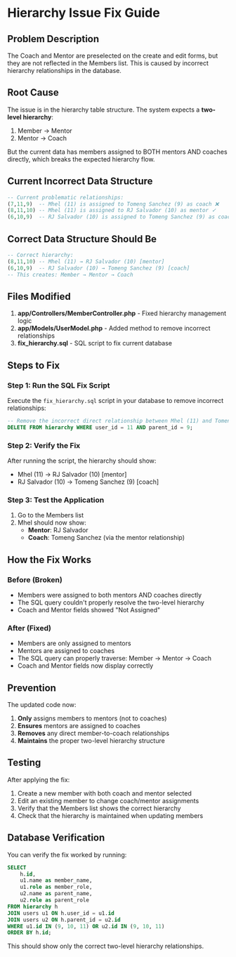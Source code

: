 # Hierarchy Issue Fix Guide

## Problem Description
The Coach and Mentor are preselected on the create and edit forms, but they are not reflected in the Members list. This is caused by incorrect hierarchy relationships in the database.

## Root Cause
The issue is in the hierarchy table structure. The system expects a **two-level hierarchy**:
1. Member → Mentor
2. Mentor → Coach

But the current data has members assigned to BOTH mentors AND coaches directly, which breaks the expected hierarchy flow.

## Current Incorrect Data Structure
```sql
-- Current problematic relationships:
(7,11,9)  -- Mhel (11) is assigned to Tomeng Sanchez (9) as coach ❌
(8,11,10) -- Mhel (11) is assigned to RJ Salvador (10) as mentor ✓
(6,10,9)  -- RJ Salvador (10) is assigned to Tomeng Sanchez (9) as coach ✓
```

## Correct Data Structure Should Be
```sql
-- Correct hierarchy:
(8,11,10) -- Mhel (11) → RJ Salvador (10) [mentor]
(6,10,9)  -- RJ Salvador (10) → Tomeng Sanchez (9) [coach]
-- This creates: Member → Mentor → Coach
```

## Files Modified
1. **app/Controllers/MemberController.php** - Fixed hierarchy management logic
2. **app/Models/UserModel.php** - Added method to remove incorrect relationships
3. **fix_hierarchy.sql** - SQL script to fix current database

## Steps to Fix

### Step 1: Run the SQL Fix Script
Execute the `fix_hierarchy.sql` script in your database to remove incorrect relationships:

```sql
-- Remove the incorrect direct relationship between Mhel (11) and Tomeng Sanchez (9)
DELETE FROM hierarchy WHERE user_id = 11 AND parent_id = 9;
```

### Step 2: Verify the Fix
After running the script, the hierarchy should show:
- Mhel (11) → RJ Salvador (10) [mentor]
- RJ Salvador (10) → Tomeng Sanchez (9) [coach]

### Step 3: Test the Application
1. Go to the Members list
2. Mhel should now show:
   - **Mentor**: RJ Salvador
   - **Coach**: Tomeng Sanchez (via the mentor relationship)

## How the Fix Works

### Before (Broken)
- Members were assigned to both mentors AND coaches directly
- The SQL query couldn't properly resolve the two-level hierarchy
- Coach and Mentor fields showed "Not Assigned"

### After (Fixed)
- Members are only assigned to mentors
- Mentors are assigned to coaches
- The SQL query can properly traverse: Member → Mentor → Coach
- Coach and Mentor fields now display correctly

## Prevention
The updated code now:
1. **Only** assigns members to mentors (not to coaches)
2. **Ensures** mentors are assigned to coaches
3. **Removes** any direct member-to-coach relationships
4. **Maintains** the proper two-level hierarchy structure

## Testing
After applying the fix:
1. Create a new member with both coach and mentor selected
2. Edit an existing member to change coach/mentor assignments
3. Verify that the Members list shows the correct hierarchy
4. Check that the hierarchy is maintained when updating members

## Database Verification
You can verify the fix worked by running:
```sql
SELECT 
    h.id,
    u1.name as member_name,
    u1.role as member_role,
    u2.name as parent_name,
    u2.role as parent_role
FROM hierarchy h
JOIN users u1 ON h.user_id = u1.id
JOIN users u2 ON h.parent_id = u2.id
WHERE u1.id IN (9, 10, 11) OR u2.id IN (9, 10, 11)
ORDER BY h.id;
```

This should show only the correct two-level hierarchy relationships.
